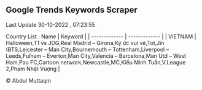 

## Google Trends Keywords Scraper 
 
Last Update 30-10-2022 , 07:23:55

Country List :
 Name  | Keyword |
| ------------- | ------------- |
| VIETNAM | Halloween,T1 vs JDG,Real Madrid – Girona,Ký ức vui vẻ,Tot,Jin (BTS,Leicester – Man City,Bournemouth – Tottenham,Liverpool – Leeds,Fulham – Everton,Man City,Valencia – Barcelona,Man Utd – West Ham,Pau FC,Cartoon network,Newcastle,MC,Kiều Minh Tuấn,V.League 2,Phạm Nhật Vượng |



© Abdul Muttaqin 
